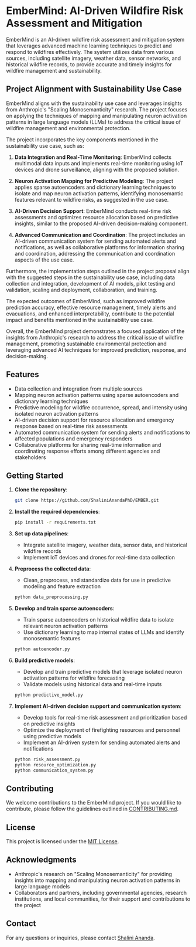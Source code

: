 # EmberMind: AI-Driven Wildfire Risk Assessment and Mitigation

EmberMind is an AI-driven wildfire risk assessment and mitigation system that leverages advanced machine learning techniques to predict and respond to wildfires effectively. The system utilizes data from various sources, including satellite imagery, weather data, sensor networks, and historical wildfire records, to provide accurate and timely insights for wildfire management and sustainability.

## Project Alignment with Sustainability Use Case
EmberMind aligns with the sustainability use case and leverages insights from Anthropic's "Scaling Monosemanticity" research. The project focuses on applying the techniques of mapping and manipulating neuron activation patterns in large language models (LLMs) to address the critical issue of wildfire management and environmental protection.

The project incorporates the key components mentioned in the sustainability use case, such as:

1. **Data Integration and Real-Time Monitoring**: EmberMind collects multimodal data inputs and implements real-time monitoring using IoT devices and drone surveillance, aligning with the proposed solution.

2. **Neuron Activation Mapping for Predictive Modeling**: The project applies sparse autoencoders and dictionary learning techniques to isolate and map neuron activation patterns, identifying monosemantic features relevant to wildfire risks, as suggested in the use case.

3. **AI-Driven Decision Support**: EmberMind conducts real-time risk assessments and optimizes resource allocation based on predictive insights, similar to the proposed AI-driven decision-making component.

4. **Advanced Communication and Coordination**: The project includes an AI-driven communication system for sending automated alerts and notifications, as well as collaborative platforms for information sharing and coordination, addressing the communication and coordination aspects of the use case.

Furthermore, the implementation steps outlined in the project proposal align with the suggested steps in the sustainability use case, including data collection and integration, development of AI models, pilot testing and validation, scaling and deployment, collaboration, and training.

The expected outcomes of EmberMind, such as improved wildfire prediction accuracy, effective resource management, timely alerts and evacuations, and enhanced interpretability, contribute to the potential impact and benefits mentioned in the sustainability use case.

Overall, the EmberMind project demonstrates a focused application of the insights from Anthropic's research to address the critical issue of wildfire management, promoting sustainable environmental protection and leveraging advanced AI techniques for improved prediction, response, and decision-making.

## Features
- Data collection and integration from multiple sources
- Mapping neuron activation patterns using sparse autoencoders and dictionary learning techniques
- Predictive modeling for wildfire occurrence, spread, and intensity using isolated neuron activation patterns
- AI-driven decision support for resource allocation and emergency response based on real-time risk assessments
- Automated communication system for sending alerts and notifications to affected populations and emergency responders
- Collaborative platforms for sharing real-time information and coordinating response efforts among different agencies and stakeholders

## Getting Started
1. **Clone the repository**:
   ```bash
   git clone https://github.com/ShaliniAnandaPhD/EMBER.git
   ```

2. **Install the required dependencies**:
   ```bash
   pip install -r requirements.txt
   ```

3. **Set up data pipelines**:
   - Integrate satellite imagery, weather data, sensor data, and historical wildfire records
   - Implement IoT devices and drones for real-time data collection

4. **Preprocess the collected data**:
   - Clean, preprocess, and standardize data for use in predictive modeling and feature extraction
   ```bash
   python data_preprocessing.py
   ```

5. **Develop and train sparse autoencoders**:
   - Train sparse autoencoders on historical wildfire data to isolate relevant neuron activation patterns
   - Use dictionary learning to map internal states of LLMs and identify monosemantic features
   ```bash
   python autoencoder.py
   ```

6. **Build predictive models**:
   - Develop and train predictive models that leverage isolated neuron activation patterns for wildfire forecasting
   - Validate models using historical data and real-time inputs
   ```bash
   python predictive_model.py
   ```

7. **Implement AI-driven decision support and communication system**:
   - Develop tools for real-time risk assessment and prioritization based on predictive insights
   - Optimize the deployment of firefighting resources and personnel using predictive models
   - Implement an AI-driven system for sending automated alerts and notifications
   ```bash
   python risk_assessment.py
   python resource_optimization.py
   python communication_system.py
   ```

## Contributing
We welcome contributions to the EmberMind project. If you would like to contribute, please follow the guidelines outlined in [CONTRIBUTING.md](link-to-contributing-file).

## License
This project is licensed under the [MIT License](link-to-license-file).

## Acknowledgments
- Anthropic's research on "Scaling Monosemanticity" for providing insights into mapping and manipulating neuron activation patterns in large language models
- Collaborators and partners, including governmental agencies, research institutions, and local communities, for their support and contributions to the project

## Contact
For any questions or inquiries, please contact [Shalini Ananda](mailto:shalini.ananda@example.com).
```
